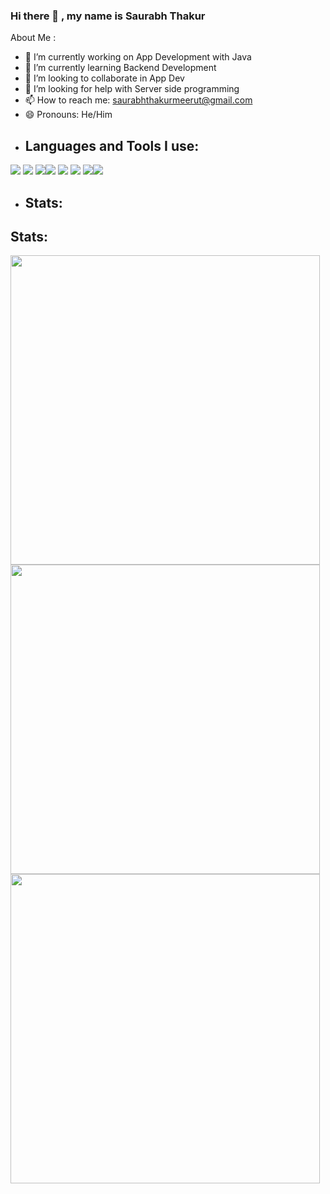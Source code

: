 ### Hi there 👋 , my name is Saurabh Thakur
About Me :

- 🔭 I’m currently working on App Development with Java 
- 🌱 I’m currently learning Backend Development
- 👯 I’m looking to collaborate in App Dev
- 🤔 I’m looking for help with Server side programming
- 📫 How to reach me: saurabhthakurmeerut@gmail.com
- 😄 Pronouns: He/Him
- ## Languages and Tools I use:

<img src="https://img.icons8.com/color/48/000000/c-programming.png"/> <img src="https://img.icons8.com/color/48/000000/c-plus-plus-logo.png"/> 
<img src="https://img.icons8.com/color/48/000000/java.png"/><img src="https://img.icons8.com/color/48/000000/spring-logo.png"/>  <img src="https://img.icons8.com/color/48/000000/git.png"/> <img src="https://img.icons8.com/fluency/48/000000/github.png"/> <img src="https://img.icons8.com/color/48/000000/visual-studio-code-2019.png"/><img src="https://img.icons8.com/color/48/000000/intellij-idea.png"/> 


- ## Stats:
## Stats: 
<img width="495px" src="https://github-readme-stats.vercel.app/api?username=Saurabh-Thakur-07&show_icons=true&theme=nightowl&hide_border=false&include_all_commits=true&hide_title=false" /> 
<img width="495px" src="https://github-readme-stats.vercel.app/api/top-langs/?username=Saurabh-Thakur-07&layout=compact&theme=nightowl&hide_border=false&hide_title=true" />
<img width ="495px" src="https://github-readme-streak-stats.herokuapp.com/?user=Saurabh-Thakur-07&theme=nightowl"/>
